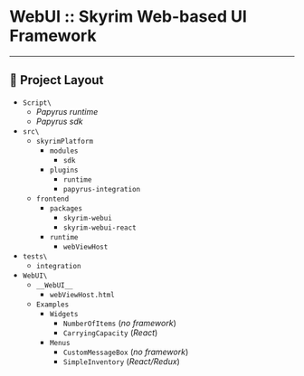 # WebUI :: Skyrim Web-based UI Framework

---

## 📂 Project Layout

- `Script\`
    - _Papyrus runtime_
    - _Papyrus sdk_
- `src\`
    - `skyrimPlatform`
        - `modules`
            - `sdk`
        - `plugins`
            - `runtime`
            - `papyrus-integration`
    - `frontend`
        - `packages`
            - `skyrim-webui`
            - `skyrim-webui-react`
        - `runtime`
            - `webViewHost`
- `tests\`
    - `integration`
- `WebUI\`
    - `__WebUI__`
        - `webViewHost.html`
    - `Examples`
        - `Widgets`
            - `NumberOfItems` (_no framework_)
            - `CarryingCapacity` (_React_)
        - `Menus`
            - `CustomMessageBox`  (_no framework_)
            - `SimpleInventory` (_React/Redux_)